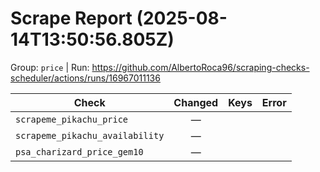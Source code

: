 # Scrape Report (2025-08-14T13:50:56.805Z)

Group: `price`  |  Run: https://github.com/AlbertoRoca96/scraping-checks-scheduler/actions/runs/16967011136

| Check | Changed | Keys | Error |
|---|:---:|:--|:--|
| `scrapeme_pikachu_price` | — |  |  |
| `scrapeme_pikachu_availability` | — |  |  |
| `psa_charizard_price_gem10` | — |  |  |
